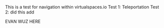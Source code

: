 This is a test for navigation within virtualspaces.io
Test 1: Teleportation
Test 2: did this add

EVAN WUZ HERE
